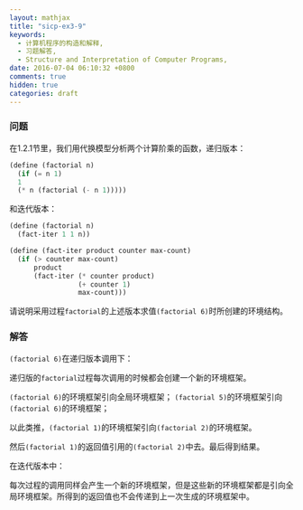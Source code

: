 ```yaml
---
layout: mathjax
title: "sicp-ex3-9"
keywords:
  - 计算机程序的构造和解释,
  - 习题解答,
  - Structure and Interpretation of Computer Programs,
date: 2016-07-04 06:10:32 +0800
comments: true
hidden: true
categories: draft
---
```


### 问题

在1.2.1节里，我们用代换模型分析两个计算阶乘的函数，递归版本：

``` scheme
(define (factorial n)
  (if (= n 1)
  1
  (* n (factorial (- n 1)))))
```

和迭代版本：

``` scheme
(define (factorial n)
  (fact-iter 1 1 n))

(define (fact-iter product counter max-count)
  (if (> counter max-count)
      product
      (fact-iter (* counter product)
                 (+ counter 1)
                 max-count)))
```

请说明采用过程`factorial`的上述版本求值`(factorial 6)`时所创建的环境结构。

### 解答

`(factorial 6)`在递归版本调用下：

递归版的`factorial`过程每次调用的时候都会创建一个新的环境框架。

`(factorial 6)`的环境框架引向全局环境框架；
`(factorial 5)`的环境框架引向`(factorial 6)`的环境框架；

以此类推，`(factorial 1)`的环境框架引向`(factorial 2)`的环境框架。

然后`(factorial 1)`的返回值引用的`(factorial 2)`中去。最后得到结果。

在迭代版本中：

每次过程的调用同样会产生一个新的环境框架，但是这些新的环境框架都是引向全局环境框架。所得到的返回值也不会传递到上一次生成的环境框架中。
